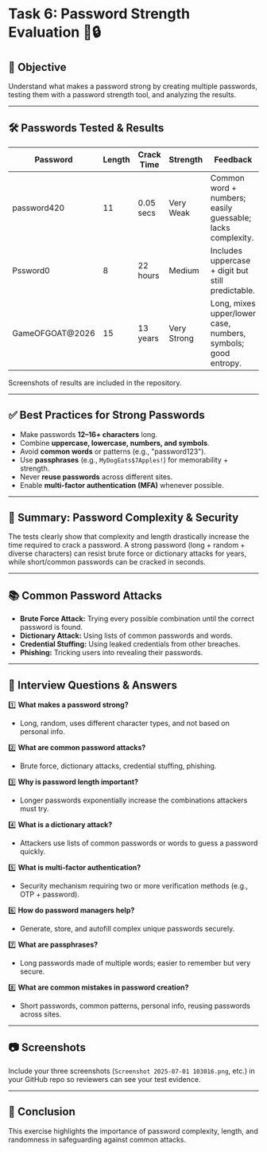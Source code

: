# Task 6: Password Strength Evaluation 🚨🔒

## 📌 Objective
Understand what makes a password strong by creating multiple passwords, testing them with a password strength tool, and analyzing the results.

---

## 🛠 Passwords Tested & Results

| Password         | Length | Crack Time  | Strength   | Feedback                                                      |
|------------------|--------|-------------|------------|---------------------------------------------------------------|
| password420      | 11     | 0.05 secs   | Very Weak  | Common word + numbers; easily guessable; lacks complexity.    |
| Pssword0         | 8      | 22 hours    | Medium     | Includes uppercase + digit but still predictable.             |
| GameOFGOAT@2026  | 15     | 13 years    | Very Strong| Long, mixes upper/lower case, numbers, symbols; good entropy. |

Screenshots of results are included in the repository.

---

## ✅ Best Practices for Strong Passwords

- Make passwords **12–16+ characters** long.
- Combine **uppercase, lowercase, numbers, and symbols**.
- Avoid **common words** or patterns (e.g., "password123").
- Use **passphrases** (e.g., `MyDogEats$7Apples!`) for memorability + strength.
- Never **reuse passwords** across different sites.
- Enable **multi-factor authentication (MFA)** whenever possible.

---

## 🔎 Summary: Password Complexity & Security

The tests clearly show that complexity and length drastically increase the time required to crack a password. A strong password (long + random + diverse characters) can resist brute force or dictionary attacks for years, while short/common passwords can be cracked in seconds.

---

## 📚 Common Password Attacks

- **Brute Force Attack:** Trying every possible combination until the correct password is found.
- **Dictionary Attack:** Using lists of common passwords and words.
- **Credential Stuffing:** Using leaked credentials from other breaches.
- **Phishing:** Tricking users into revealing their passwords.

---

## 🎤 Interview Questions & Answers

1️⃣ **What makes a password strong?**
- Long, random, uses different character types, and not based on personal info.

2️⃣ **What are common password attacks?**
- Brute force, dictionary attacks, credential stuffing, phishing.

3️⃣ **Why is password length important?**
- Longer passwords exponentially increase the combinations attackers must try.

4️⃣ **What is a dictionary attack?**
- Attackers use lists of common passwords or words to guess a password quickly.

5️⃣ **What is multi-factor authentication?**
- Security mechanism requiring two or more verification methods (e.g., OTP + password).

6️⃣ **How do password managers help?**
- Generate, store, and autofill complex unique passwords securely.

7️⃣ **What are passphrases?**
- Long passwords made of multiple words; easier to remember but very secure.

8️⃣ **What are common mistakes in password creation?**
- Short passwords, common patterns, personal info, reusing passwords across sites.

---

## 📷 Screenshots

Include your three screenshots (`Screenshot 2025-07-01 103016.png`, etc.) in your GitHub repo so reviewers can see your test evidence.

---

## 🚀 Conclusion

This exercise highlights the importance of password complexity, length, and randomness in safeguarding against common attacks.
